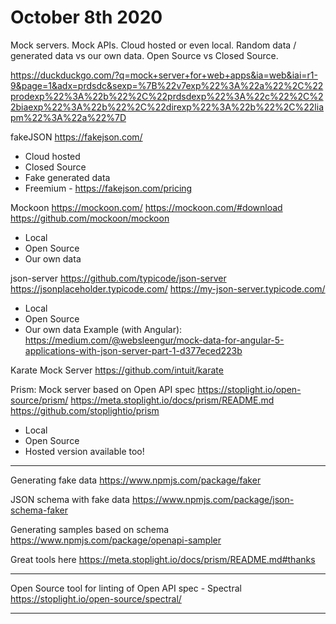 # October 8th 2020

Mock servers. Mock APIs. Cloud hosted or even local. Random data / generated
data vs our own data. Open Source vs Closed Source.

https://duckduckgo.com/?q=mock+server+for+web+apps&ia=web&iai=r1-9&page=1&adx=prdsdc&sexp=%7B%22v7exp%22%3A%22a%22%2C%22prodexp%22%3A%22b%22%2C%22prdsdexp%22%3A%22c%22%2C%22biaexp%22%3A%22b%22%2C%22direxp%22%3A%22b%22%2C%22liapm%22%3A%22a%22%7D

fakeJSON
https://fakejson.com/
- Cloud hosted
- Closed Source
- Fake generated data
- Freemium - https://fakejson.com/pricing

Mockoon
https://mockoon.com/
https://mockoon.com/#download
https://github.com/mockoon/mockoon
- Local
- Open Source
- Our own data

json-server
https://github.com/typicode/json-server
https://jsonplaceholder.typicode.com/
https://my-json-server.typicode.com/
- Local
- Open Source
- Our own data
Example (with Angular):
https://medium.com/@websleengur/mock-data-for-angular-5-applications-with-json-server-part-1-d377eced223b

Karate Mock Server
https://github.com/intuit/karate

Prism: Mock server based on Open API spec
https://stoplight.io/open-source/prism/
https://meta.stoplight.io/docs/prism/README.md
https://github.com/stoplightio/prism
- Local
- Open Source
- Hosted version available too!

---

Generating fake data
https://www.npmjs.com/package/faker

JSON schema with fake data
https://www.npmjs.com/package/json-schema-faker

Generating samples based on schema
https://www.npmjs.com/package/openapi-sampler

Great tools here
https://meta.stoplight.io/docs/prism/README.md#thanks

---

Open Source tool for linting of Open API spec - Spectral
https://stoplight.io/open-source/spectral/

---


